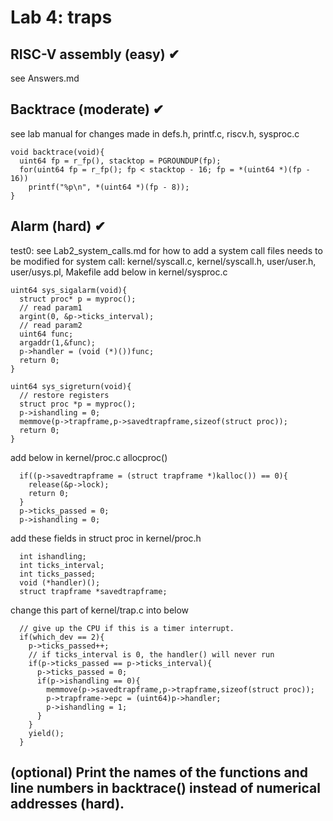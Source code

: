 # Lab 4: traps
## RISC-V assembly (easy) ✔
see Answers.md
## Backtrace (moderate) ✔
see lab manual for changes made in defs.h, printf.c, riscv.h, sysproc.c
```
void backtrace(void){
  uint64 fp = r_fp(), stacktop = PGROUNDUP(fp);
  for(uint64 fp = r_fp(); fp < stacktop - 16; fp = *(uint64 *)(fp - 16))
    printf("%p\n", *(uint64 *)(fp - 8));
}
```
## Alarm (hard) ✔
test0: see Lab2_system_calls.md for how to add a system call
files needs to be modified for system call: kernel/syscall.c, kernel/syscall.h, user/user.h, user/usys.pl, Makefile
add below in kernel/sysproc.c
```
uint64 sys_sigalarm(void){
  struct proc* p = myproc();
  // read param1
  argint(0, &p->ticks_interval);
  // read param2
  uint64 func;
  argaddr(1,&func);
  p->handler = (void (*)())func;
  return 0;
}

uint64 sys_sigreturn(void){
  // restore registers
  struct proc *p = myproc();
  p->ishandling = 0;
  memmove(p->trapframe,p->savedtrapframe,sizeof(struct proc));
  return 0;
}
```
add below in kernel/proc.c allocproc()
```
  if((p->savedtrapframe = (struct trapframe *)kalloc()) == 0){
    release(&p->lock);
    return 0;
  }
  p->ticks_passed = 0;
  p->ishandling = 0;
```
add these fields in struct proc in kernel/proc.h
```
  int ishandling;
  int ticks_interval;
  int ticks_passed;
  void (*handler)();
  struct trapframe *savedtrapframe;
```
change this part of kernel/trap.c into below
```
  // give up the CPU if this is a timer interrupt.
  if(which_dev == 2){
    p->ticks_passed++;
    // if ticks_interval is 0, the handler() will never run
    if(p->ticks_passed == p->ticks_interval){
      p->ticks_passed = 0;
      if(p->ishandling == 0){
        memmove(p->savedtrapframe,p->trapframe,sizeof(struct proc));
        p->trapframe->epc = (uint64)p->handler;
        p->ishandling = 1;
      }
    }
    yield();
  }
```
## (optional) Print the names of the functions and line numbers in backtrace() instead of numerical addresses (hard).